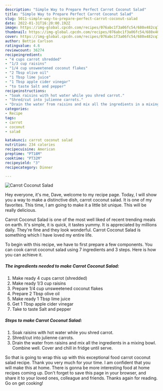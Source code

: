 ```yaml
---
description: "Simple Way to Prepare Perfect Carrot Coconut Salad"
title: "Simple Way to Prepare Perfect Carrot Coconut Salad"
slug: 5011-simple-way-to-prepare-perfect-carrot-coconut-salad
date: 2022-01-31T16:20:00.192Z
image: https://img-global.cpcdn.com/recipes/076abc1f3a06fc54/680x482cq70/carrot-coconut-salad-recipe-main-photo.jpg
thumbnail: https://img-global.cpcdn.com/recipes/076abc1f3a06fc54/680x482cq70/carrot-coconut-salad-recipe-main-photo.jpg
cover: https://img-global.cpcdn.com/recipes/076abc1f3a06fc54/680x482cq70/carrot-coconut-salad-recipe-main-photo.jpg
author: Bettie Carlson
ratingvalue: 4.6
reviewcount: 36274
recipeingredient:
- "4 cups carrot shredded"
- "1/3 cup raisins"
- "1/4 cup unsweetened coconut flakes"
- "2 Tbsp olive oil"
- "1 Tbsp lime juice"
- "1 Tbsp apple cider vinegar"
- "to taste Salt and pepper"
recipeinstructions:
- "Soak raisins with hot water while you shred carrot."
- "Shred/cut into julienne carrots."
- "Drain the water from raisins and mix all the ingredients in a mixing bowl. Combine well. Cover and chill in fridge until serve."
categories:
- Recipe
tags:
- carrot
- coconut
- salad

katakunci: carrot coconut salad 
nutrition: 234 calories
recipecuisine: American
preptime: "PT18M"
cooktime: "PT32M"
recipeyield: "3"
recipecategory: Dinner

---
```



![Carrot Coconut Salad](https://img-global.cpcdn.com/recipes/076abc1f3a06fc54/680x482cq70/carrot-coconut-salad-recipe-main-photo.jpg)

Hey everyone, it's me, Dave, welcome to my recipe page. Today, I will show you a way to make a distinctive dish, carrot coconut salad. It is one of my favorites. This time, I am going to make it a little bit unique. This will be really delicious.



Carrot Coconut Salad is one of the most well liked of recent trending meals on earth. It's simple, it is quick, it tastes yummy. It is appreciated by millions daily. They're fine and they look wonderful. Carrot Coconut Salad is something which I have loved my entire life.


To begin with this recipe, we have to first prepare a few components. You can cook carrot coconut salad using 7 ingredients and 3 steps. Here is how you can achieve it.

<!--inarticleads1-->

##### The ingredients needed to make Carrot Coconut Salad:

1. Make ready 4 cups carrot (shredded)
1. Make ready 1/3 cup raisins
1. Prepare 1/4 cup unsweetened coconut flakes
1. Prepare 2 Tbsp olive oil
1. Make ready 1 Tbsp lime juice
1. Get 1 Tbsp apple cider vinegar
1. Take to taste Salt and pepper




<!--inarticleads2-->

##### Steps to make Carrot Coconut Salad:

1. Soak raisins with hot water while you shred carrot.
1. Shred/cut into julienne carrots.
1. Drain the water from raisins and mix all the ingredients in a mixing bowl. Combine well. Cover and chill in fridge until serve.




So that is going to wrap this up with this exceptional food carrot coconut salad recipe. Thank you very much for your time. I am confident that you will make this at home. There is gonna be more interesting food at home recipes coming up. Don't forget to save this page in your browser, and share it to your loved ones, colleague and friends. Thanks again for reading. Go on get cooking!
